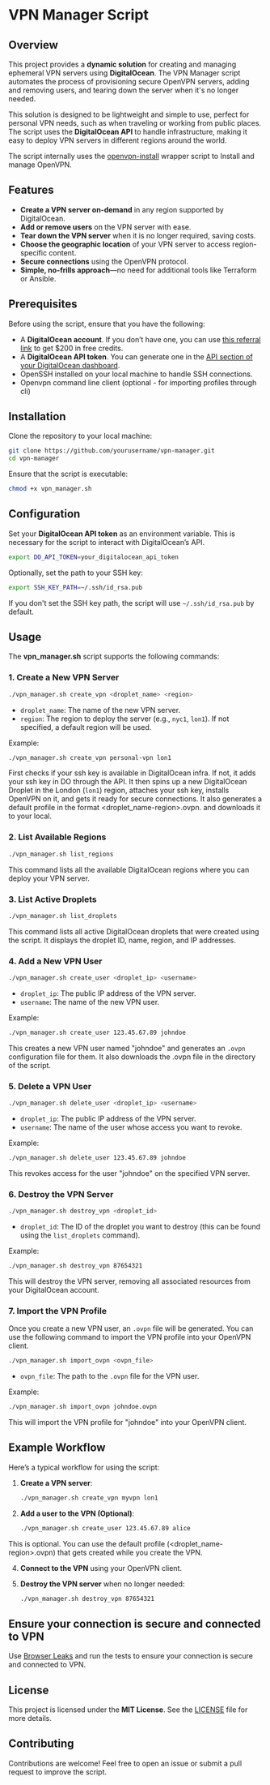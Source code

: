 
# VPN Manager Script

## Overview

This project provides a **dynamic solution** for creating and managing ephemeral VPN servers using **DigitalOcean**. The VPN Manager script automates the process of provisioning secure OpenVPN servers, adding and removing users, and tearing down the server when it's no longer needed.

This solution is designed to be lightweight and simple to use, perfect for personal VPN needs, such as when traveling or working from public places. The script uses the **DigitalOcean API** to handle infrastructure, making it easy to deploy VPN servers in different regions around the world.

The script internally uses the [openvpn-install](https://github.com/angristan/openvpn-install) wrapper script to Install and manage OpenVPN.

## Features

- **Create a VPN server on-demand** in any region supported by DigitalOcean.
- **Add or remove users** on the VPN server with ease.
- **Tear down the VPN server** when it is no longer required, saving costs.
- **Choose the geographic location** of your VPN server to access region-specific content.
- **Secure connections** using the OpenVPN protocol.
- **Simple, no-frills approach**—no need for additional tools like Terraform or Ansible.

## Prerequisites

Before using the script, ensure that you have the following:
- A **DigitalOcean account**. If you don’t have one, you can use [this referral link](https://devopsideas.com/recommends/digitalocean_cloud) to get $200 in free credits.
- A **DigitalOcean API token**. You can generate one in the [API section of your DigitalOcean dashboard](https://cloud.digitalocean.com/account/api/tokens).
- OpenSSH installed on your local machine to handle SSH connections.
- Openvpn command line client (optional - for importing profiles through cli)

## Installation

Clone the repository to your local machine:

```bash
git clone https://github.com/yourusername/vpn-manager.git
cd vpn-manager
```

Ensure that the script is executable:

```bash
chmod +x vpn_manager.sh
```

## Configuration

Set your **DigitalOcean API token** as an environment variable. This is necessary for the script to interact with DigitalOcean’s API.

```bash
export DO_API_TOKEN=your_digitalocean_api_token
```

Optionally, set the path to your SSH key:

```bash
export SSH_KEY_PATH=~/.ssh/id_rsa.pub
```

If you don't set the SSH key path, the script will use `~/.ssh/id_rsa.pub` by default.

## Usage

The **vpn_manager.sh** script supports the following commands:

### 1. Create a New VPN Server

```bash
./vpn_manager.sh create_vpn <droplet_name> <region>
```

- `droplet_name`: The name of the new VPN server.
- `region`: The region to deploy the server (e.g., `nyc1`, `lon1`). If not specified, a default region will be used.

Example:

```bash
./vpn_manager.sh create_vpn personal-vpn lon1
```

First checks if your ssh key is available in DigitalOcean infra. If not, it adds your ssh key in DO through the API. It then spins up a new DigitalOcean Droplet in the London (`lon1`) region, attaches your ssh key, installs OpenVPN on it, and gets it ready for secure connections. It also generates a default profile in the format <droplet_name-region>.ovpn. and downloads it to your local.

### 2. List Available Regions

```bash
./vpn_manager.sh list_regions
```

This command lists all the available DigitalOcean regions where you can deploy your VPN server.

### 3. List Active Droplets

```bash
./vpn_manager.sh list_droplets
```

This command lists all active DigitalOcean droplets that were created using the script. It displays the droplet ID, name, region, and IP addresses.

### 4. Add a New VPN User

```bash
./vpn_manager.sh create_user <droplet_ip> <username>
```

- `droplet_ip`: The public IP address of the VPN server.
- `username`: The name of the new VPN user.

Example:

```bash
./vpn_manager.sh create_user 123.45.67.89 johndoe
```

This creates a new VPN user named "johndoe" and generates an `.ovpn` configuration file for them. It also downloads the .ovpn file in the directory of the script.

### 5. Delete a VPN User

```bash
./vpn_manager.sh delete_user <droplet_ip> <username>
```

- `droplet_ip`: The public IP address of the VPN server.
- `username`: The name of the user whose access you want to revoke.

Example:

```bash
./vpn_manager.sh delete_user 123.45.67.89 johndoe
```

This revokes access for the user "johndoe" on the specified VPN server.

### 6. Destroy the VPN Server

```bash
./vpn_manager.sh destroy_vpn <droplet_id>
```

- `droplet_id`: The ID of the droplet you want to destroy (this can be found using the `list_droplets` command).

Example:

```bash
./vpn_manager.sh destroy_vpn 87654321
```

This will destroy the VPN server, removing all associated resources from your DigitalOcean account.

### 7. Import the VPN Profile

Once you create a new VPN user, an `.ovpn` file will be generated. You can use the following command to import the VPN profile into your OpenVPN client.

```bash
./vpn_manager.sh import_ovpn <ovpn_file>
```

- `ovpn_file`: The path to the `.ovpn` file for the VPN user.

Example:

```bash
./vpn_manager.sh import_ovpn johndoe.ovpn
```

This will import the VPN profile for "johndoe" into your OpenVPN client.

## Example Workflow

Here’s a typical workflow for using the script:

1. **Create a VPN server**:
   ```bash
   ./vpn_manager.sh create_vpn myvpn lon1
   ```

2. **Add a user to the VPN (Optional)**:
   ```bash
   ./vpn_manager.sh create_user 123.45.67.89 alice
   ```
  This is optional. You can use the default profile (<droplet_name-region>.ovpn) that gets created while you create the VPN. 

4. **Connect to the VPN** using your OpenVPN client.

5. **Destroy the VPN server** when no longer needed:
   ```bash
   ./vpn_manager.sh destroy_vpn 87654321
   ```

## Ensure your connection is secure and connected to VPN

Use [Browser Leaks](https://browserleaks.com/) and run the tests to ensure your connection is secure and connected to VPN.

## License

This project is licensed under the **MIT License**. See the [LICENSE](LICENSE) file for more details.

## Contributing

Contributions are welcome! Feel free to open an issue or submit a pull request to improve the script.
